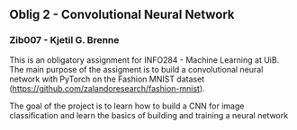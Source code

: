 ## Oblig 2 - Convolutional Neural Network
### Zib007 - Kjetil G. Brenne

This is an obligatory assignment for INFO284 - Machine Learning at UiB. The main purpose of the assigment is to build a convolutional neural network with PyTorch on the Fashion MNIST dataset (https://github.com/zalandoresearch/fashion-mnist).

The goal of the project is to learn how to build a CNN for image classification and learn the basics of building and training a neural network

